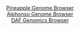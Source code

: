 <div id="Pineapple_Genome_Browser" align="center">
  <a href="https://igv.org/app/?sessionURL=blob:zZJda9swGEb_i6BlA8eW7MSJDWU4adOmTZvR4KRNKUaxZVutLHmSnE_y36eVjd2s0FxsDHwhv8jW8xydPVgRqajgIASujTo2QsACqhTrKa5qRu5wRRQIc8wUsYAkOZGEpwSEe5BjpXF8PzZfllrXKnQcqutWhXkhbOXZuMI7wfFa2amonIFgDC.FxFpI5fQlXgmHFqvWmixxXdvmbM_uOBnW2MGsLgVXwqkJL5K1.V_ya5QUhIuKJFXDNH0LkJg8JmNm5_hLNJ9GaUqUuiHbUXYW3YyimXcRLy79wSKeXM1jf346pQXHupHk7CWfPbyMy0Wcn7h9vOvjzqUq3W6lHm.ZOvHOTy82NZVEnaEu6rURRL5n0FCekc3_1No89NjmpvBj73rEG7OY3xWj8cM6fb2FsBhn9w_pO90PFmAibYwNIC1lN0TQ8qBvdVy_9WOJehaEgSEkBQXh07MFtMTpq9n.tAd6WxtngCLfmjd9LCBkRiQIWwGEXRQEbqfdbcMgQAdrDxrJ_h7eYXwfdKEbua6f5JRpI3SWKF4rG3Nur9LcLnZH8uS3vWbCmtnsqr.JFxEr.zcG7HCw8OgQ_pFm2xAwh79doqn6kUz_xL2PBLH18ljh3HhngKAXDbdR6V7N_K_jlMfZdHLubt8HdBycXMgKa7PfTMzrT.NWWFLMtRmsqKJLyqjezg1HsQYhcj0jLkgFE8ZEIIvlJ2hBC3Xg59.Ceofnw3c-">Pineapple Genome Browser</a>
</div>
<div id="Alphonso_Genome_Browser" align="center">
  <a href="https://igv.org/app/?sessionURL=blob:zZJdb9owFIb_i6VWmxQSOwFCIqEJCm1p16LCKP1QFTmJE1wSO7OdhID473PRpt2sUrnYNMkX9pE_3vP42YGKCEk5Az6wTdQxEQIGkCtez3FeZOQW50QCP8GZJAYQJCGCsIgAfwcSLBVezL7qkyulCulbFlVFK8cs5aZ0TJzjLWe4lmbEc.uMZxkOucCKC2kNBa64RdOqVZMQF4Wp33bMjhVjhS2cFSvOJLcKwtKg1vcFv0pBShjPSZCXmaKHAIHOozPGZoK_DJbzQRQRKa9JM4n7g.vJ4N4ZL54uumdPi.nlctFdns5pyrAqBelfuR02nqjt.X2vIVA1s2mzubk4T3rr.sQZnY43BRVE9pGLem0EbecNDGUx2fxPPetBj.x7GJYbtxdO5uP1Xcyn7ezmqnnNb2sheu_0vTdAxqNSewCilXB9BA0Hdo2O3W29TVHPgNDTdASnwH9.MYASOFrr7c87oJpC2wIk.V4exDEAFzERwG95ELrI8.xO221Dz0N7YwdKkf09tOeLmedCe2Db3SChmdIqx4FkhTQxY2YVJWa6PZIlfqyG13lxNSsb7x5.O7GHT9Nbe3U5ulHR.o80bU1AP374QN3qRzL9E.8.EsRU4bGyuQ92O3yVdxDZsabz.ggf4HA7Eivojt4HdBychIscK71fV_Typ3EVFhQzpQsVlTSkGVXNUnPkNfCRthoaIOIZ1yYCkYafoAEN1IGffwvq7F_2PwA-">Alphonso Genome Browser</a>
</div>


<div id="DAF_Genomics_Browser" align="center">
  <a href="https://igv.org/app/?sessionURL=blob:tZFra9swFIb_i6D95JtkO64NYZgt6bKm7ebghaWUoNnHsVfLciXZcRry3ye8jsFGGYMOdOVc3ld6jqgHISveoAgRC_sWxshAsuT7FWVtDTeUgURRQWsJBhJQgIAmAxQdUUGlommy1JWlUq2MbDunhbmDhrMqk5Z0LdqakneqBJ1qEosy.sQbupdWxplOVtSmdVvyRnKbZhlIaTp2C81uu6d6.Rnbji1hy7paVaPqVpvQxnKroNpt1eQw_MXIf1DWo3oTr1fxWH8Fh0U.ja8W8Wd3lm4uJ2836e37dTpZn6.qXUNVJ2D6cHP9dOjWmb8cFsM1E27_rUuWffBh8.XMfXc.G9pKgJziAF942CGej04GqnnWaQQoKwWOsGcE5MIgnmc.H11_ov9A8ApFd_cGUoJmDzr97ojUodWgkITHbmRmIC5yECgyQ8cJcBgS3ws8JwzxyTiiTtSvTHKeJmHgkJiQifWVMq1fVPX4fVroz.BrYfyts57_ismFPhmK5ePtp8NsXne9SPbqjMzjy49LvXkvoDLQi08ruGBU6dCP6zMYWmtFBo36RcY93Z..Aw--">DAF Genomics Browser</a>
</div>
